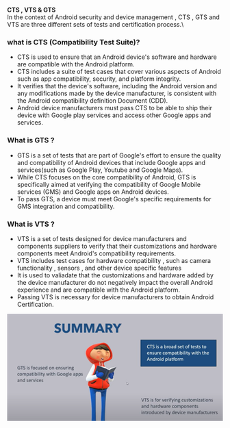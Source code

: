 **CTS , VTS & GTS**\
In the context of Android security and device management , CTS , GTS and VTS are three different sets of tests and certification process.\

### what is CTS (Compatibility Test Suite)?
* CTS is used to ensure that an Android device's software and hardware are compatible with the Android platform.
* CTS includes a suite of test cases that cover various aspects of Android such as app compatibility, security, and platform integrity.
* It verifies that the device's software, including the Android version and any modifications made by the device manufacturer, is consistent with the Android compatibility definition Document (CDD).
* Android device manufacturers must pass CTS to be able to ship their device with Google play services and access other Google apps and services.

### What is GTS ?
* GTS is a set of tests that are part of Google's effort to ensure the quality and compatibility of Android devices that include Google apps and services(such as Google Play, Youtube and Google Maps).
* While CTS focuses on the core compatibility of Android, GTS is specifically aimed at verifying the compatibility of Google Mobile services (GMS) and Google apps on Android devices.
* To pass GTS, a device must meet Google's specific requirements for GMS integration and compatibility.

### What is VTS ?
* VTS is a set of tests designed for device manufacturers and components suppliers to verify that their customizations and hardware components meet Android's compatibility requirements.
* VTS includes test cases for hardware compatibility , such as camera functionality , sensors , and other device specific features
* It is used to valiadate that the customizations and hardware added by the device manufacturer do not negatively impact the overall Android experience and are compatible with the Android platform.
* Passing VTS is necessary for device manufacturers to obtain Android Certification.

![Summery](https://github.com/rammohanreddy434/Android/blob/master/images/cts_vts/CTS_VTS.png)

